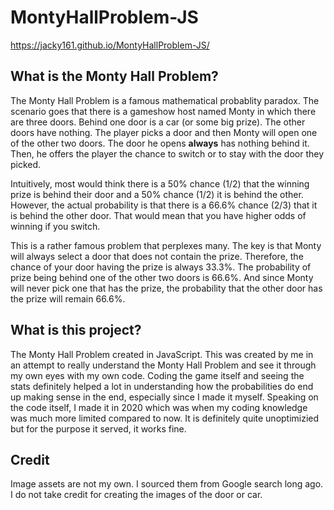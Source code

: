 # MontyHallProblem-JS

https://jacky161.github.io/MontyHallProblem-JS/

## What is the Monty Hall Problem?
The Monty Hall Problem is a famous mathematical probablity paradox. The scenario goes that there is a gameshow host named Monty in which there are three doors. Behind one door is a car (or some big prize). The other doors have nothing. The player picks a door and then Monty will open one of the other two doors. The door he opens **always** has nothing behind it. Then, he offers the player the chance to switch or to stay with the door they picked. 

Intuitively, most would think there is a 50% chance (1/2) that the winning prize is behind their door and a 50% chance (1/2) it is behind the other. However, the actual probability is that there is a 66.6% chance (2/3) that it is behind the other door. That would mean that you have higher odds of winning if you switch. 

This is a rather famous problem that perplexes many. The key is that Monty will always select a door that does not contain the prize. Therefore, the chance of your door having the prize is always 33.3%. The probability of prize being behind one of the other two doors is 66.6%. And since Monty will never pick one that has the prize, the probability that the other door has the prize will remain 66.6%.

## What is this project?
The Monty Hall Problem created in JavaScript. This was created by me in an attempt to really understand the Monty Hall Problem and see it through my own eyes with my own code. Coding the game itself and seeing the stats definitely helped a lot in understanding how the probabilities do end up making sense in the end, especially since I made it myself. Speaking on the code itself, I made it in 2020 which was when my coding knowledge was much more limited compared to now. It is definitely quite unoptimizied but for the purpose it served, it works fine.

## Credit
Image assets are not my own. I sourced them from Google search long ago. I do not take credit for creating the images of the door or car.
